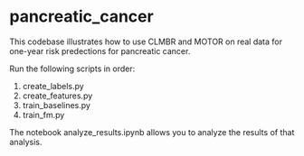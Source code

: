 # pancreatic_cancer

This codebase illustrates how to use CLMBR and MOTOR on real data for one-year risk predections for pancreatic cancer.

Run the following scripts in order:

1. create_labels.py
2. create_features.py
3. train_baselines.py
4. train_fm.py

The notebook analyze_results.ipynb allows you to analyze the results of that analysis.
